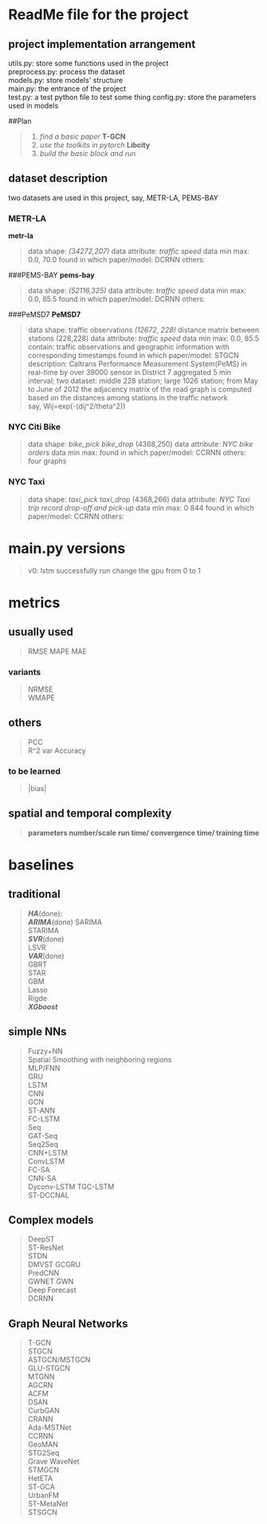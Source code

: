 # ReadMe file for the project

## project implementation arrangement

utils.py: store some functions used in the project  
preprocess.py: process the dataset  
models.py: store models' structure  
main.py: the entrance of the project   
test.py: a test python file to test some thing
config.py: store the parameters used in models

##Plan
>1. *find a basic paper*   __T-GCN__
>2. *use the toolkits in pytorch*   __Libcity__
>3. *build the basic block and run*


## dataset description
two datasets are used in this project, say, METR-LA, PEMS-BAY

### METR-LA
**metr-la**
>data shape: *(34272,207)*
>data attribute: *traffic speed*
>data min max: 0.0, 70.0
>found in which paper/model: DCRNN 
>others: 


###PEMS-BAY
**pems-bay**
>data shape: *(52116,325)*
>data attribute: *traffic speed*
>data min max: 0.0, 85.5
>found in which paper/model: DCRNN
>others:
>
>

###PeMSD7
**PeMSD7**
>data shape:  traffic observations  *(12672, 228)*   distance matrix between stations (228,228)
>data attribute: *traffic speed*
>data min max: 0.0, 85.5
>contain:  traffic observations and geographic information with corresponding timestamps
>found in which paper/model: STGCN 
>description:  Caltrans Performance Measurement System(PeMS) in real-time  by over 39000 sensor in District 7
>   aggregated 5 min interval; two dataset: middle 228 station; large 1026 station;
>   from May to June of 2012
>the adjacency matrix of the road graph is computed based on the distances among stations in the traffic network   
>   say, Wij=exp(-(dij^2/theta^2))
>

### NYC Citi Bike
>data shape: *bike_pick   bike_drop*  (4368,250)
>data attribute: *NYC bike orders*
>data min max:
>found in which paper/model: CCRNN
>others: four graphs   

### NYC Taxi
>data shape: *taxi_pick   taxi_drop*  (4368,266)
>data attribute: *NYC Taxi trip record   drop-off and pick-up*
>data min max: 0 844
>found in which paper/model:  CCRNN
>others:
>


# main.py  versions 
>v0: lstm successfully run
>change the gpu from 0 to 1
>


# metrics
## usually used 
> RMSE
>MAPE
>MAE
### variants
>NRMSE  
>WMAPE 
>
## others
>PCC  
>R^2
>var
>Accuracy
### to be learned 
> |bias|
>
## spatial and temporal complexity 
> **parameters number/scale**
> **run time/ convergence time/ training time**
 
 
 # baselines
## traditional 
>***HA***(done):  
>***ARIMA***(done)
>SARIMA  
>STARIMA  
>***SVR***(done)  
>LSVR  
>***VAR***(done)  
>GBRT  
>STAR  
>GBM  
>Lasso  
>Rigde  
>***XGboost***   
## simple NNs
>Fuzzy+NN  
>Spatial Smoothing with neighboring regions  
>MLP/FNN  
>GRU  
>LSTM  
>CNN  
>GCN  
>ST-ANN  
>FC-LSTM  
>Seq  
>GAT-Seq  
>Seq2Seq  
>CNN+LSTM   
>ConvLSTM  
>FC-SA  
>CNN-SA  
>Dyconv-LSTM
>TGC-LSTM  
>ST-DCCNAL
## Complex models
>DeepST  
>ST-ResNet  
>STDN  
>DMVST
>GCGRU  
>PredCNN  
>GWNET 
>GWN   
>Deep Forecast  
>DCRNN
## Graph Neural Networks
>T-GCN  
>STGCN  
>ASTGCN/MSTGCN  
>GLU-STGCN  
>MTGNN  
>AGCRN  
>ACFM  
>DSAN  
>CurbGAN  
>CRANN  
>Ada-MSTNet  
>CCRNN  
>GeoMAN  
>STG2Seq  
>Grave WaveNet  
>STMGCN  
>HetETA  
>ST-GCA  
>UrbanFM  
>ST-MetaNet  
>STSGCN  
>
